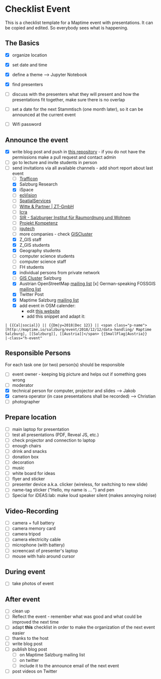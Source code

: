 # Checklist Event

This is a checklist template for a Maptime event with presentations. It can be copied and edited. So everybody sees what is happening.

## The Basics

- [x] organize location
- [x] set date and time
- [x] define a theme --> Jupyter Notebook
- [x] find presenters
- [ ] discuss with the presenters what they will present and how the presentations fit together, make sure there is no overlap
- [ ] set a date for the next Stammtisch (one month later), so it can be announced at the current event
- [ ] Wifi password


## Announce the event

- [x] write blog post and push in [this repository](https://github.com/maptime/salzburg/) - if you do not have the permissions make a pull request and contact admin
- [ ] go to lecture and invite students in person
- [ ] send invitations via all available channels - add short report about last event
  - [ ] [Trafficon](https://www.trafficon.eu/)
  - [x] Salzburg Research
  - [x] iSpace
  - [ ] [eoVision](http://www.eovision.at/)
  - [ ] [SpatialServices](https://www.spatial-services.com/)
  - [ ] [Witte & Partner | ZT-GmbH](https://www.witte.co.at/)
  - [ ] [Icra](http://www.icra.at/)
  - [ ] [SIR - Salzburger Institut für Raumordnung und Wohnen ](https://www.salzburg.gv.at/dienststellen/sonstige-einrichtungen/sir/)
  - [ ] [Projekt Kompetenz](http://www.projektkompetenz.eu/)
  - [ ] [igutech](https://www.igutech.at/)
  - [ ] more companies - check [GISCluster](http://www.giscluster.at/)
  - [x] Z_GIS staff
  - [x] Z_GIS students
  - [x] Geography students
  - [ ] computer science students
  - [ ] computer science staff
  - [ ] FH students
  - [x] individual persons from private network
  - [ ] [GIS Cluster](http://www.giscluster.at/) Salzburg
  - [x] Austrian OpenStreetMap [mailing list](https://lists.openstreetmap.org/listinfo/talk-at)
    [x] German-speaking FOSSGIS [mailing list](fossgis-talk-liste@fossgis.de)
  - [x] Twitter Post
  - [x] Maptime Salzburg [mailing list](https://lists.fossgis.de/mailman/listinfo/maptime-salzburg)
  - [x] add event in OSM calender:
    - edit [this website](https://wiki.openstreetmap.org/wiki/Template:Calendar)
    - add this snippet and adapt it:
```
| {{Cal|social}} || {{Dm|y=2018|Dec 12}} || <span class="p-name">[http://maptime.io/salzburg/event/2018/12/12/data-handling/ Maptime Salzburg], [[Salzburg]], [[Austria]]</span> {{SmallFlag|Austria}}
|-class="h-event"
```

## Responsible Persons

For each task one (or two) person(s) should be responsible

- [ ] event owner - keeping big picture and helps out if something goes wrong
- [ ] moderator
- [x] technical person for computer, projector and slides --> Jakob
- [x] camera operator (in case presentations shall be recorded) --> Christian
- [ ] photographer

## Prepare location

- [ ] main laptop for presentation
- [ ] test all presentations (PDF, Reveal JS, etc.)
- [ ] check projector and connection to laptop
- [ ] enough chairs
- [ ] drink and snacks
- [ ] donation box
- [ ] decoration
- [ ] music
- [ ] white board for ideas
- [ ] flyer and sticker
- [ ] presenter device a.k.a. clicker (wireless, for switching to new slide)
- [ ] name-tag sticker ("Hello, my name is ... ") and pen
- [ ] Special for iDEAS:lab: make loud speaker silent (makes annoying noise)

## Video-Recording

- [ ] camera + full battery
- [ ] camera memory card
- [ ] camera tripod
- [ ] camera electricity cable
- [ ] microphone (with battery)
- [ ] screencast of presenter's laptop
- [ ] mouse with halo around cursor

## During event

- [ ] take photos of event

## After event

- [ ] clean up
- [ ] Reflect the event - remember what was good and what could be improved the next time
- [ ] adapt **this** checklist in order to make the organization of the next event easier
- [ ] thanks to the host
- [ ] write blog post
- [ ] publish blog post
  - [ ] on Maptime Salzburg mailing list
  - [ ] on twitter
  - [ ] include it to the announce email of the next event
- [ ] post videos on Twitter
